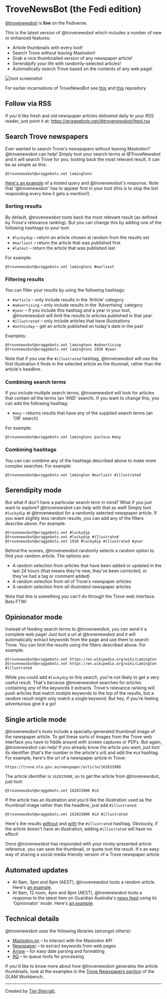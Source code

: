 # TroveNewsBot (the Fedi edition)

[@trovenewsbot](https://wraggebots.net/@trovenewsbot) is **live** on the Fediverse.

This is the latest version of @trovenewsbot which includes a number of new or enhanced features:

* Article thumbnails with every toot!
* Search Trove without leaving Mastodon!
* Grab a nice thumbnailed version of any newspaper article!
* Serendipify your life with randomly-selected articles!
* Automatically search Trove based on the contents of any web page!

![toot screenshot](images/example-toot.png)

For earlier incarnations of TroveNewsBot see [this](https://github.com/wragge/trovenewsbot) and [this](https://github.com/wragge/trovenewsbot2019) repository.

## Follow via RSS

If you'd like fresh and old newspaper articles delivered daily to your RSS reader, just point it at: <https://wraggebots.net/@trovenewsbot/feed.rss>

## Search Trove newspapers

Ever wanted to search Trove's newspapers without leaving Mastodon? @trovenewsbot can help! Simply toot your search terms at @TroveNewsbot and it will search Trove for you, tooting back the most relevant result. It can be as simple as this:

```
@trovenewsbot@wraggebots.net lamingtons
```

[Here's an example](https://hcommons.social/@wragge/110449131487247668) of a tooted query and @trovenewsbot's response. Note that '@trovenewsbot' has to appear first in your toot (this is to stop the bot responding every time it gets a mention!).

### Sorting results

By default, @trovenewsbot toots back the most relevant result (as defined by Trove's relevance ranking). But you can change this by adding one of the following hashtags to your toot:

* `#luckydip` – return an article chosen at random from the results set
* `#earliest` – return the article that was published first
* `#latest` – return the article that was published last

For example:

```
@trovenewsbot@wraggebots.net lamingtons #earliest
```

### Filtering results

You can filter your results by using the following hashtags:

* `#article` – only include results in the 'Article' category
* `#advertising` – only include results in the 'Advertising' category
* `#year` – if you include this hashtag *and* a year in your toot, @trovenewsbot will limit the results to articles published in that year.
* `#illustrated` – only include articles that have illustrations
* `#onthisday` – get an article published on today's date in the past

Examples:

```
@trovenewsbot@wraggebots.net lamingtons #advertising
@trovenewsbot@wraggebots.net lamingtons 1920 #year
```

Note that if you use the `#illustrated` hashtag, @trovenewsbot will use the first illustration it finds in the selected article as the thumnail, rather than the article's headline.

### Combining search terms

If you include multiple search terms, @trovenewsbot will look for articles that contain *all* the terms (an 'AND' search). If you want to change this, you can add the following hashtag:

* `#any` – returns results that have *any* of the supplied search terms (an 'OR' search)

For example:

```
@trovenewsbot@wraggebots.net lamingtons pavlova #any
```

### Combining hashtags

You can can combine any of the hashtags described above to make more complex searches. For example:

```
@trovenewsbot@wraggebots.net lamington #earliest #illustrated
```

## Serendipity mode

But what if don't have a particular search term in mind? What if you just want to explore? @trovenewsbot can help with that as well! Simply toot `#luckydip` at @trovenewsbot for a randomly selected newspaper article. If you want slightly less random results, you can add any of the filters describe above. For example:

```
@trovenewsbot@wraggebots.net #luckydip
@trovenewsbot@wraggebots.net #luckydip #illustrated
@trovenewsbot@wraggebots.net 1910 #luckydip #illustrated #year
```

Behind the scenes, @trovenewsbot randomly selects a random option to find your random article. The options are:

* A random selection from articles that have been added or updated in the last 24 hours (that means they're new, they've been corrected, or they've had a tag or comment added)
* A random selection from *all* of Trove's newspaper articles
* A random selection from *all illustrated* newspaper articles

Note that this is something you *can't* do through the Trove web interface. Bots FTW!

## Opinionator mode

Instead of feeding search terms to @trovenewsbot, you can send it a complete web page! Just toot a url at @trovenewsbot and it will automatically extract keywords from the page and use them to search Trove. You can limit the results using the filters described above. For example:

```
@trovenewsbot@wraggebots.net https://en.wikipedia.org/wiki/Lamington
@trovenewsbot@wraggebots.net https://en.wikipedia.org/wiki/Lamington #illustrated
```

While you could add `#luckydip` to this search, you're not likely to get a very useful result. That's because @trovenewsbot searches for articles containing *any* of the keywords it extracts. Trove's relevance ranking will push articles that match mutiple keywords to the top of the results, but a random result might only match a single keyword. But hey, if you're feeling adventurous give it a go!

## Single article mode

@trovenewsbot's toots include a specially-generated thumbnail image of the newspaper article. To get these sorts of images from the Trove web interface you have to fiddle around with screen captures or PDFs. But again, @trovenewsbot can help! If you already know the article you want, just toot its identifier (that's the number in the article's url) and add the `#id` hashtag. For example, here's the url of a newspaper article in Trove:

```
https://trove.nla.gov.au/newspaper/article/162833980
```

The article identifier is `162833980`, so to get the article from @trovenewsbot, just toot:

```
@trovenewsbot@wraggebots.net 162833980 #id
```

If the article has an illustration and you'd like the illustration used as the thumbnail image rather than the headline, just add `#illustrated`:

```
@trovenewsbot@wraggebots.net 162833980 #id #illustrated
```

Here's the results [without](https://wraggebots.net/@trovenewsbot/statuses/01JEW2N2Z9AFJ14PGXBT2Y608Q) and [with](https://wraggebots.net/@trovenewsbot/statuses/01JEW2RKX4E2QSAKP87S151PZ1) the `#illustrated` hashtag. Obviously, if the article doesn't have an illustration, adding `#illustrated` will have no effect!

Once @trovenewsbot has responded with your nicely-presented article reference, you can save the thumbnail, or quote toot the result. It's an easy way of sharing a social media friendly version of a Trove newspaper article.

## Automated updates

* At 9am, 3pm and 9pm (AEST), @trovenewsbot toots a random article. Here's [an example](https://wraggebots.net/@trovenewsbot/statuses/01JETTP5EQEYHB3EHJ21KXH5PJ).
* At 8am, 12 noon, 4pm and 8pm (AEST), @trovenewsbot toots a response to the latest item on Guardian Australia's [news feed](https://www.theguardian.com/australia-news/rss) using its 'Opinionator' mode. Here's [an example](https://wraggebots.net/@trovenewsbot/statuses/01JEVRBXSD9PMYY7VHX5996DR1).

## Technical details

@trovenewsbot uses the following libraries (amongst others):

* [Mastodon.py](https://github.com/halcy/Mastodon.py/) – to interact with the Mastodon API
* [Newspaper](https://github.com/codelucas/newspaper) – to extract keywords from web pages
* [Arrow](https://arrow.readthedocs.io/en/latest/) – for easy date parsing and formatting
* [RQ](https://python-rq.org/) – to queue toots for processing

If you'd like to know more about how @trovenewsbot generates the article thumbnails, look at the examples in the [Trove Newspapers section](https://glam-workbench.net/trove-newspapers/) of the GLAM Workbench.

____

Created by [Tim Sherratt](http://timsherratt.org/).

